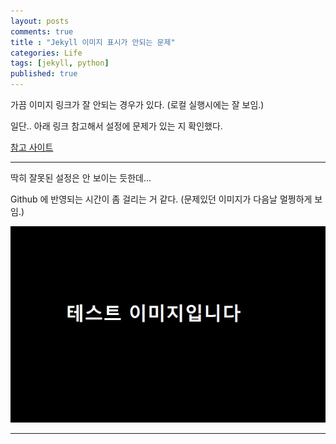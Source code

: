 ```yaml
---
layout: posts
comments: true
title : "Jekyll 이미지 표시가 안되는 문제"
categories: Life
tags: [jekyll, python]
published: true
---
```


가끔 이미지 링크가 잘 안되는 경우가 있다. (로컬 실행시에는 잘 보임.)

일단.. 아래 링크 참고해서 설정에 문제가 있는 지 확인했다.

[참고 사이트](https://blog.jaeyoon.io/2017/12/jekyll-image.html)

---

딱히 잘못된 설정은 안 보이는 듯한데...

Github 에 반영되는 시간이 좀 걸리는 거 같다. (문제있던 이미지가 다음날 멀쩡하게 보임.)

![테스트 이미지](/assets/images/2022-04-18/test_image.jpg)

---

